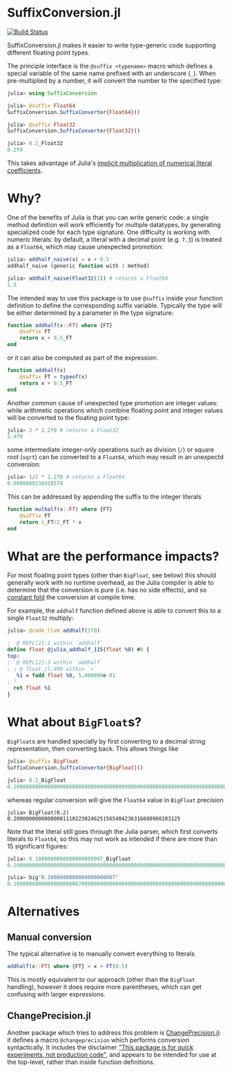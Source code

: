 # SuffixConversion.jl

[![Build Status](https://github.com/simonbyrne/SuffixConversion.jl/actions/workflows/CI.yml/badge.svg?branch=main)](https://github.com/simonbyrne/SuffixConversion.jl/actions/workflows/CI.yml?query=branch%3Amain)

SuffixConversion.jl makes it easier to write type-generic code supporting different floating point types.

The principle interface is the `@suffix <typename>` macro which defines a special variable of the same name prefixed with an underscore (`_`). When pre-multiplied by a number, it will convert the number to the specified type:

```julia
julia> using SuffixConversion

julia> @suffix Float64
SuffixConversion.SuffixConverter{Float64}()

julia> @suffix Float32
SuffixConversion.SuffixConverter{Float32}()

julia> 0.2_Float32
0.2f0
```
This takes advantage of Julia's [implicit multiplication of numerical literal coefficients](https://docs.julialang.org/en/v1/manual/integers-and-floating-point-numbers/#man-numeric-literal-coefficients).

# Why?

One of the benefits of Julia is that you can write generic code: a single method definition will work efficiently for multiple datatypes, by generating specialized code for each type signature. One difficulty is working with numeric literals: by default, a literal with a decimal point (e.g. `7.3`) is treated as a `Float64`, which may cause unexpected promotion:
```julia
julia> addhalf_naive(x) = x + 0.5
addhalf_naive (generic function with 1 method)

julia> addhalf_naive(Float32(1)) # returns a Float64
1.5
```

The intended way to use this package is to use `@suffix` inside your function definition to define the corresponding suffix variable. Typically the type will be either determined by a parameter in the type signature:
```julia
function addhalf(x::FT) where {FT}
    @suffix FT
    return x + 0.5_FT
end    
```
or it can also be computed as part of the expression:
```julia
function addhalf(x)
    @suffix FT = typeof(x)
    return x + 0.5_FT
end    
```

Another common cause of unexpected type promotion are integer values: while arithmetic operations which combine floating point and integer values will be converted to the floating point type:
```julia
julia> 2 * 1.2f0 # returns a Float32
2.4f0
```
some intermediate integer-only operations such as division (`/`) or square root (`sqrt`) can be converted to a `Float64`, which may result in an unexpectd conversion:
```julia
julia> 1/2 * 1.2f0 # returns a Float64
0.6000000238418579
```
This can be addressed by appending the suffix to the integer literals
```julia
function mulhalf(x::FT) where {FT}
    @suffix FT
    return 1_FT/2_FT * x
end
```

# What are the performance impacts?

For most floating point types (other than `BigFloat`, see below) this should generally work with no runtime overhead, as the Julia compiler is able to determine that the conversion is pure (i.e. has no side effects), and so [constant fold](https://en.wikipedia.org/wiki/Constant_folding) the conversion at compile time. 

For example, the `addhalf` function defined above is able to convert this to a single `Float32` multiply:
```julia
julia> @code_llvm addhalf(1f0)
```
```llvm
;  @ REPL[2]:1 within `addhalf`
define float @julia_addhalf_115(float %0) #0 {
top:
;  @ REPL[2]:3 within `addhalf`
; ┌ @ float.jl:408 within `+`
   %1 = fadd float %0, 5.000000e-01
; └
  ret float %1
}
```

# What about `BigFloat`s?

`BigFloat`s are handled specially by first converting to a decimal string representation, then converting back. This allows things like
```julia
julia> @suffix BigFloat
SuffixConversion.SuffixConverter{BigFloat}()

julia> 0.2_BigFloat
0.2000000000000000000000000000000000000000000000000000000000000000000000000000004
```
whereas regular conversion will give the `Float64` value in `BigFloat` precision
```
julia> BigFloat(0.2)
0.200000000000000011102230246251565404236316680908203125
```

Note that the literal still goes through the Julia parser, which first converts literals to `Float64`, so this may not work as intended if there are more than 15 significant figures:
```julia
julia> 0.1000000000000000000007_BigFloat
0.1000000000000000000000000000000000000000000000000000000000000000000000000000002

julia> big"0.1000000000000000000007"
0.1000000000000000000007000000000000000000000000000000000000000000000000000000003
```


# Alternatives

## Manual conversion

The typical alternative is to manually convert everything to literals
```julia
addhalf(x::FT) where {FT} = x + FT(0.5)
```
This is mostly equivalent to our approach (other than the `BigFloat` handling), however it does require more parentheses, which can get confusing with larger expressions.

## ChangePrecision.jl

Another package which tries to address this problem is [ChangePrecision.jl](https://github.com/JuliaMath/ChangePrecision.jl): it defines a macro `@changeprecision` which performs conversion syntactically. It includes the disclaimer ["This package is for quick experiments, not production code"](https://github.com/JuliaMath/ChangePrecision.jl#this-package-is-for-quick-experiments-not-production-code), and appears to be intended for use at the top-level, rather than inside function definitions.
